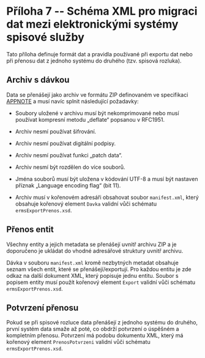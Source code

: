 # Příloha 7 -- Schéma XML pro migraci dat mezi elektronickými systémy spisové služby

Tato příloha definuje formát dat a pravidla používané při exportu dat nebo
při přenosu dat z jednoho systému do druhého (tzv. spisová rozluka).

## Archiv s dávkou

Data se přenášejí jako archiv ve formátu ZIP definovaném ve
specifikaci
[APPNOTE](https://pkware.cachefly.net/webdocs/APPNOTE/APPNOTE-6.3.10.TXT)
a musí navíc splnit následující požadavky:

* Soubory uložené v archivu musí být nekomprimované nebo musí používat
  kompresní metodu „deflate“ popsanou v RFC1951.

* Archiv nesmí používat šifrování.

* Archiv nesmí používat digitální podpisy.

* Archiv nesmí používat funkci „patch data“.

* Archiv nesmí být rozdělen do více souborů.

* Jména souborů musí být uložena v kódování UTF-8 a musí být nastaven
  příznak „Language encoding flag“ (bit 11).

* Archiv musí v kořenovém adresáři obsahovat soubor `manifest.xml`,
  který obsahuje kořenový element `Davka` validní vůči schématu
  `ermsExportPrenos.xsd`.

## Přenos entit

Všechny entity a jejich metadata se přenášejí uvnitř archivu ZIP a je
doporučeno je ukládat do vhodné adresářové struktury uvnitř archivu.

Dávka v souboru `manifest.xml` kromě nezbytných metadat obsahuje
seznam všech entit, které se přenášejí/exportují. Pro každou entitu je
zde odkaz na další dokument XML, který popisuje jednu entitu. Soubor s
popisem entity musí použít kořenový element `Export` validní vůči
schématu `ermsExportPrenos.xsd`.

## Potvrzení přenosu

Pokud se při spisové rozluce data přenášejí z jednoho systému do
druhého, první systém data smaže až poté, co obdrží potvrzení o
úspěšném a kompletním přenosu. Potvrzení má podobu dokumentu XML,
který má kořenový element `PrenosPotvrzeni` validní vůči schématu
`ermsExportPrenos.xsd`.
